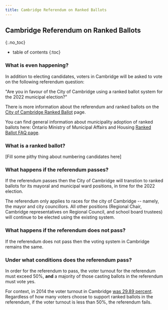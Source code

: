 ```yaml
---
title: Cambridge Referendum on Ranked Ballots
---
```


Cambridge Referendum on Ranked Ballots 
--------------------------------------
{:.no_toc}

* table of contents
{:toc}

### What is even happening?

In addition to electing candidates, voters in Cambridge will be asked
to vote on the following referendum question: 

<p class="bigtext">"Are you in favour of the City of Cambridge using a
ranked ballot system for the 2022 municipal election?"</p>

There is more information about the referendum and
ranked ballots on the [City of Cambridge Ranked
Ballot](https://www.cambridge.ca/en/learn-about/ranked-ballot-voting.aspx)
page. 

You can find general information about municipality adoption of ranked
ballots here: Ontario Ministry of Municipal
Affairs and Housing [Ranked Ballot FAQ
page](http://www.mah.gov.on.ca/Page11122.aspx). 


### What is a ranked ballot? 

[Fill some pithy thing about numbering candidates here]

### What happens if the referendum passes?

If the referendum passes then the City of Cambridge will transtion to
ranked ballots for its mayoral and municipal ward positions, in time
for the 2022 election.

The referendum only applies to races for the city of Cambridge --
namely, the mayor and city councillors. All other positions (Regional
Chair, Cambridge representatives on Regional Council, and school board
trustees) will continue to be elected using the existing system. 


### What happens if the referendum does not pass?

If the referendum does not pass then the voting system in Cambridge
remains the same.  

### Under what conditions does the referendum pass?

In order for the referendum to pass, the voter turnout for the
referendum must exceed 50%, **and** a majority of those casting
ballots in the referendum
must vote yes. 

For context, in 2014 the voter turnout in Cambridge [was 29.89
percent](http://www.cbc.ca/news/canada/kitchener-waterloo/voter-turnout-in-waterloo-region-stagnant-overall-1.2815625). 
Regardless of how many voters choose to support ranked ballots in the
referendum, if the voter turnout is less than 50%, the referendum
fails. 




